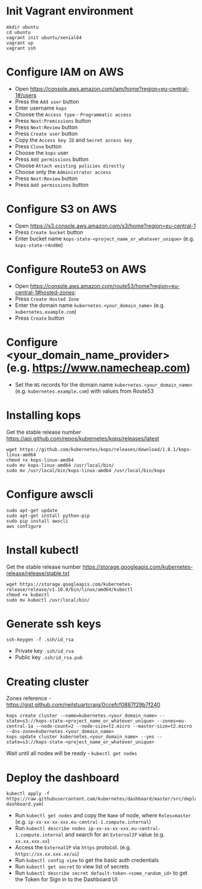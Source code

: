 # Init Vagrant environment
```
mkdir ubuntu
cd ubuntu
vagrant init ubuntu/xenial64
vagrant up
vagrant ssh
```

# Configure IAM on AWS
- Open https://console.aws.amazon.com/iam/home?region=eu-central-1#/users
- Press the `Add user` button
- Enter username `kops`
- Choose the `Access type` - `Programmatic access`
- Press `Next:Premissions` button
- Press `Next:Review` button
- Press `Create user` button
- Copy the `Access key ID` and `Secret access key`
- Press `Close` button
- Choose the `kops` user
- Press `Add permissions` button
- Choose `Attach existing policies directly`
- Choose only the `Administrator access`
- Press `Next:Review` button
- Press `Add permissions` button

# Configure S3 on AWS
- Open https://s3.console.aws.amazon.com/s3/home?region=eu-central-1
- Press `Create bucket` button
- Enter bucket name `kops-state-<project_name_or_whatever_unique>` (e.g. `kops-state-r4nd0m`)

# Configure Route53 on AWS
- Open https://console.aws.amazon.com/route53/home?region=eu-central-1#hosted-zones:
- Press `Create Hosted Zone`
- Enter the domain name `kubernetes.<your_domain_name>` (e.g. `kubernetes.example.com`)
- Press `Create` button

# Configure <your_domain_name_provider> (e.g. https://www.namecheap.com)
- Set the `NS` records for the domain name `kubernetes.<your_domain_name>` (e.g. `kubernetes.example.com`) with values from Route53

# Installing kops
Get the stable release number https://api.github.com/repos/kubernetes/kops/releases/latest
```
wget https://github.com/kubernetes/kops/releases/download/1.8.1/kops-linux-amd64
chmod +x kops-linux-amd64
sudo mv kops-linux-amd64 /usr/local/bin/
sudo mv /usr/local/bin/kops-linux-amd64 /usr/local/bin/kops
```

# Configure awscli
```
sudo apt-get update
sudo apt-get install python-pip
sudo pip install awscli
aws configure
```

# Install kubectl
Get the stable release number https://storage.googleapis.com/kubernetes-release/release/stable.txt
```
wget https://storage.googleapis.com/kubernetes-release/release/v1.10.0/bin/linux/amd64/kubectl
chmod +x kubectl
sudo mv kubectl /usr/local/bin/
```

# Generate ssh keys
```
ssh-keygen -f .ssh/id_rsa
```
- Private key `.ssh/id_rsa`
- Public key `.ssh/id_rsa.pub`

# Creating cluster
Zones reference - https://gist.github.com/neilstuartcraig/0ccefcf0887f29b7f240
```
kops create cluster --name=kubernetes.<your_domain_name> --state=s3://kops-state-<project_name_or_whatever_unique> --zones=eu-central-1a --node-count=2 --node-size=t2.micro --master-size=t2.micro --dns-zone=kubernetes.<your_domain_name>
kops update cluster kubernetes.<your_domain_name> --yes --state=s3://kops-state-<project_name_or_whatever_unique>
```

Wait until all nodes will be ready - `kubectl get nodes`

# Deploy the dashboard
```
kubectl apply -f https://raw.githubusercontent.com/kubernetes/dashboard/master/src/deploy/recommended/kubernetes-dashboard.yaml
```
- Run `kubectl get nodes` and copy the `Name` of node, where `Roles=master` (e.g. `ip-xx-xx-xx-xxx.eu-central-1.compute.internal`)
- Run `kubectl describe nodes ip-xx-xx-xx-xxx.eu-central-1.compute.internal` and search for an `ExternalIP` value (e.g. `xx.xx.xxx.xx`)
- Access the `ExternalIP` via `https` protocol. (e.g. `https://xx.xx.xxx.xx/ui`)
- Run `kubectl config view` to get the basic auth credentials
- Run `kubectl get secret` to view list of secrets
- Run `kubectl describe secret default-token-<some_random_id>` to get the Token for Sign in to the Dashboard UI

